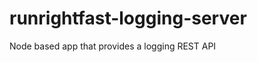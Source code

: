 runrightfast-logging-server
===========================

Node based app that provides a logging REST API

